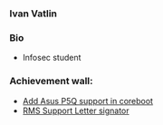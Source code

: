 ### Ivan Vatlin

### Bio
+ Infosec student

### Achievement wall:
+ [Add Asus P5Q support in coreboot](https://review.coreboot.org/c/coreboot/+/38143)
+ [RMS Support Letter signator](https://github.com/rms-support-letter/rms-support-letter.github.io/pull/1758)
